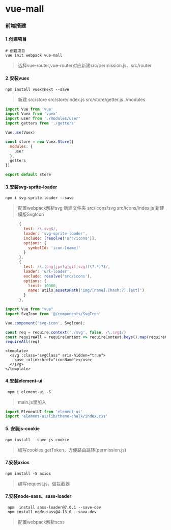 # vue-mall

### 前端搭建

#### 1.创建项目
```shell
# 创建项目
vue init webpack vue-mall
```
> 选择vue-router,vue-router对应新建src/permission.js、src/router

#### 2.安装vuex
```shell
npm install vuex@next --save
```
> 新建 src/store src/store/index.js src/store/getter.js ./modules
```js
import Vue from 'vue'
import Vuex from 'vuex'
import user from './modules/user'
import getters from './getters'

Vue.use(Vuex)

const store = new Vuex.Store({
  modules: {
    user
  },
  getters
})

export default store

```


#### 3.安装svg-sprite-loader
```shell
npm i svg-sprite-loader --save
```
> 配置webpack解析svg
> 新建文件夹 src/icons/svg src/icons/index.js
> 新建模版SvgIcon
```js
      {
        test: /\.svg$/,
        loader: 'svg-sprite-loader',
        include: [resolve('src/icons')],
        options: {
          symbolId: 'icon-[name]'
        }
      },
      {
        test: /\.(png|jpe?g|gif|svg)(\?.*)?$/,
        loader: 'url-loader',
        exclude: resolve('src/icons'),
        options: {
          limit: 10000,
          name: utils.assetsPath('img/[name].[hash:7].[ext]')
        }
      },
```

```js
import Vue from "vue"
import SvgIcon from '@/components/SvgIcon'

Vue.component('svg-icon', SvgIcon);

const req = require.context('./svg', false, /\.svg$/)
const requireAll = requireContext => requireContext.keys().map(requireContext)
requireAll(req)
```
```vue
<template>
  <svg :class="svgClass" aria-hidden="true">
    <use :xlink:href="iconName"></use>
  </svg>
</template>
```

#### 4.安装element-ui
```shell
 npm i element-ui -S
```
> main.js里加入
```js
import ElementUI from 'element-ui'
import 'element-ui/lib/theme-chalk/index.css'
```

#### 5. 安装js-cookie
```shell
npm install --save js-cookie
```
> 编写cookies.getToken，方便路由跳转(permission.js)

#### 7.安装axios
```shell
npm install -S axios
```
>编写request.js，做拦截器

#### 7.安装node-sass、sass-loader
```shell
 npm  install sass-loader@7.0.1 --save-dev
 npm install node-sass@4.13.0 --sava-dev
```
>配置webpack解析scss
